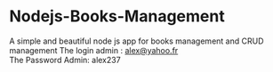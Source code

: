 # Nodejs-Books-Management
A simple and beautiful node js app for books management and CRUD management 
The login admin : alex@yahoo.fr  
The Password Admin: alex237
